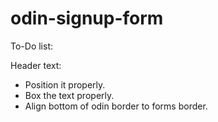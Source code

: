 # odin-signup-form

To-Do list:

Header text:

- Position it properly.
- Box the text properly.
- Align bottom of odin border to forms border.



